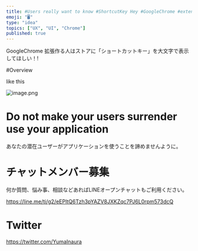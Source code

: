 ```yaml
---
title: #Users really want to know #ShortcutKey Hey #GoogleChrome #extension #
emoji: "🖥"
type: "idea"
topics: ["UX", "UI", "Chrome"]
published: true
---
```


GoogleChrome 拡張作る人はストアに「ショートカットキー」を大文字で表示してほしい！!

#Overview

like this

![image.png](https://qiita-image-store.s3.amazonaws.com/0/89618/76938747-1b15-6d4a-d8c1-a1bb9402e764.png)

# Do not make your users surrender use your application

あなたの潜在ユーザーがアプリケーションを使うことを諦めませんように。








<!-- Update From Qiita API -->

# チャットメンバー募集


何か質問、悩み事、相談などあればLINEオープンチャットもご利用ください。

https://line.me/ti/g2/eEPltQ6Tzh3pYAZV8JXKZqc7PJ6L0rpm573dcQ





# Twitter


https://twitter.com/YumaInaura


<!-- Update From Qiita API -->


